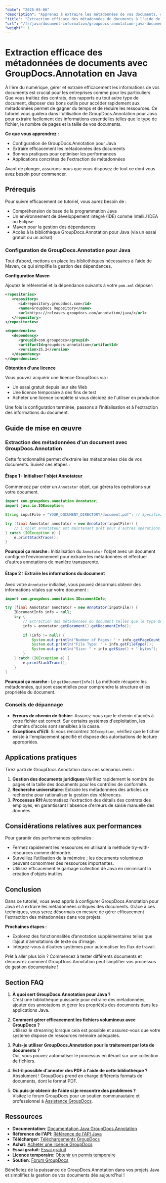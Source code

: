 ```yaml
---
"date": "2025-05-06"
"description": "Apprenez à extraire les métadonnées de vos documents, comme le type de fichier, le nombre de pages et la taille, grâce à GroupDocs.Annotation pour Java. Améliorez la gestion de vos documents grâce à une extraction d'informations efficace."
"title": "Extraction efficace des métadonnées de documents à l'aide de GroupDocs.Annotation en Java"
"url": "/fr/java/document-information/groupdocs-annotation-java-document-info-extraction/"
"weight": 1
---
```


# Extraction efficace des métadonnées de documents avec GroupDocs.Annotation en Java

À l'ère du numérique, gérer et extraire efficacement les informations de vos documents est crucial pour les entreprises comme pour les particuliers. Que vous traitiez des contrats, des rapports ou tout autre type de document, disposer des bons outils pour accéder rapidement aux métadonnées permet de gagner du temps et de réduire les ressources. Ce tutoriel vous guidera dans l'utilisation de GroupDocs.Annotation pour Java pour extraire facilement des informations essentielles telles que le type de fichier, le nombre de pages et la taille de vos documents.

**Ce que vous apprendrez :**
- Configuration de GroupDocs.Annotation pour Java
- Extraire efficacement les métadonnées des documents
- Bonnes pratiques pour optimiser les performances
- Applications concrètes de l'extraction de métadonnées

Avant de plonger, assurons-nous que vous disposez de tout ce dont vous avez besoin pour commencer.

## Prérequis

Pour suivre efficacement ce tutoriel, vous aurez besoin de :
- Compréhension de base de la programmation Java
- Un environnement de développement intégré (IDE) comme IntelliJ IDEA ou Eclipse
- Maven pour la gestion des dépendances
- Accès à la bibliothèque GroupDocs.Annotation pour Java (via un essai gratuit ou un achat)

### Configuration de GroupDocs.Annotation pour Java

Tout d’abord, mettons en place les bibliothèques nécessaires à l’aide de Maven, ce qui simplifie la gestion des dépendances.

**Configuration Maven**

Ajoutez le référentiel et la dépendance suivants à votre `pom.xml` déposer:

```xml
<repositories>
   <repository>
      <id>repository.groupdocs.com</id>
      <name>GroupDocs Repository</name>
      <url>https://releases.groupdocs.com/annotation/java/</url>
   </repository>
</repositories>

<dependencies>
   <dependency>
      <groupId>com.groupdocs</groupId>
      <artifactId>groupdocs-annotation</artifactId>
      <version>25.2</version>
   </dependency>
</dependencies>
```

**Obtention d'une licence**

Vous pouvez acquérir une licence GroupDocs via :
- Un essai gratuit depuis leur site Web
- Une licence temporaire à des fins de test
- Acheter une licence complète si vous décidez de l'utiliser en production

Une fois la configuration terminée, passons à l'initialisation et à l'extraction des informations du document.

## Guide de mise en œuvre

### Extraction des métadonnées d'un document avec GroupDocs.Annotation

Cette fonctionnalité permet d'extraire les métadonnées clés de vos documents. Suivez ces étapes :

#### Étape 1 : Initialiser l'objet Annotateur

Commencez par créer un `Annotator` objet, qui gérera les opérations sur votre document.

```java
import com.groupdocs.annotation.Annotator;
import java.io.IOException;

String inputFile = "YOUR_DOCUMENT_DIRECTORY/document.pdf"; // Spécifiez ici le chemin de votre fichier

try (final Annotator annotator = new Annotator(inputFile)) {
    // L'objet annotateur est maintenant prêt pour d'autres opérations.
} catch (IOException e) {
    e.printStackTrace();
}
```

**Pourquoi ça marche :** Initialisation du `Annotator` l'objet avec un document configure l'environnement pour extraire les métadonnées et effectuer d'autres annotations de manière transparente.

#### Étape 2 : Extraire les informations du document

Avec votre `Annotator` initialisé, vous pouvez désormais obtenir des informations vitales sur votre document :

```java
import com.groupdocs.annotation.IDocumentInfo;

try (final Annotator annotator = new Annotator(inputFile)) {
    IDocumentInfo info = null;
    try {
        // Extraction des métadonnées du document telles que le type de fichier, le nombre de pages et la taille.
        info = annotator.getDocument().getDocumentInfo();
        
        if (info != null) {
            System.out.println("Number of Pages: " + info.getPageCount());
            System.out.println("File Type: " + info.getFileType());
            System.out.println("Size: " + info.getSize() + " bytes");
        }
    } catch (IOException e) {
        e.printStackTrace();
    }
}
```

**Pourquoi ça marche :** Le `getDocumentInfo()` La méthode récupère les métadonnées, qui sont essentielles pour comprendre la structure et les propriétés du document.

### Conseils de dépannage

- **Erreurs de chemin de fichier**: Assurez-vous que le chemin d'accès à votre fichier est correct. Sur certains systèmes d'exploitation, les chemins d'accès sont sensibles à la casse.
- **Exceptions d'E/S**: Si vous rencontrez `IOException`, vérifiez que le fichier existe à l'emplacement spécifié et dispose des autorisations de lecture appropriées.

## Applications pratiques

Tirez parti de GroupDocs.Annotation dans ces scénarios réels :
1. **Gestion des documents juridiques**:Vérifiez rapidement le nombre de pages et la taille des documents pour les contrôles de conformité.
2. **Recherche universitaire**: Extraire les métadonnées des articles de recherche pour rationaliser la gestion des références.
3. **Processus RH**:Automatisez l'extraction des détails des contrats des employés, en garantissant l'absence d'erreurs de saisie manuelle des données.

## Considérations relatives aux performances

Pour garantir des performances optimales :
- Fermez rapidement les ressources en utilisant la méthode try-with-resources comme démontré.
- Surveillez l’utilisation de la mémoire ; les documents volumineux peuvent consommer des ressources importantes.
- Utilisez efficacement le garbage collection de Java en minimisant la création d'objets inutiles.

## Conclusion

Dans ce tutoriel, vous avez appris à configurer GroupDocs.Annotation pour Java et à extraire les métadonnées critiques des documents. Grâce à ces techniques, vous serez désormais en mesure de gérer efficacement l'extraction des métadonnées dans vos projets.

**Prochaines étapes :**
- Explorez des fonctionnalités d’annotation supplémentaires telles que l’ajout d’annotations de texte ou d’image.
- Intégrez-vous à d’autres systèmes pour automatiser les flux de travail.

Prêt à aller plus loin ? Commencez à tester différents documents et découvrez comment GroupDocs.Annotation peut simplifier vos processus de gestion documentaire !

## Section FAQ

1. **À quoi sert GroupDocs.Annotation pour Java ?**  
   C'est une bibliothèque puissante pour extraire des métadonnées, ajouter des annotations et gérer les propriétés des documents dans les applications Java.

2. **Comment gérer efficacement les fichiers volumineux avec GroupDocs ?**  
   Utilisez le streaming lorsque cela est possible et assurez-vous que votre système dispose de ressources mémoire adéquates.

3. **Puis-je utiliser GroupDocs.Annotation pour le traitement par lots de documents ?**  
   Oui, vous pouvez automatiser le processus en itérant sur une collection de fichiers.

4. **Est-il possible d'annoter des PDF à l'aide de cette bibliothèque ?**  
   Absolument ! GroupDocs prend en charge différents formats de documents, dont le format PDF.

5. **Où puis-je obtenir de l’aide si je rencontre des problèmes ?**  
   Visitez le forum GroupDocs pour un soutien communautaire et professionnel à [Assistance GroupDocs](https://forum.groupdocs.com/c/annotation).

## Ressources

- **Documentation**: [Documentation Java GroupDocs.Annotation](https://docs.groupdocs.com/annotation/java/)
- **Référence de l'API**: [Référence de l'API Java](https://reference.groupdocs.com/annotation/java/)
- **Télécharger**: [Téléchargements GroupDocs](https://releases.groupdocs.com/annotation/java/)
- **Achat**: [Acheter une licence GroupDocs](https://purchase.groupdocs.com/buy)
- **Essai gratuit**: [Essai gratuit](https://releases.groupdocs.com/annotation/java/)
- **Licence temporaire**: [Obtenir un permis temporaire](https://purchase.groupdocs.com/temporary-license/)
- **Soutien**: [Forum GroupDocs](https://forum.groupdocs.com/c/annotation/) 

Bénéficiez de la puissance de GroupDocs.Annotation dans vos projets Java et simplifiez la gestion de vos documents dès aujourd'hui !